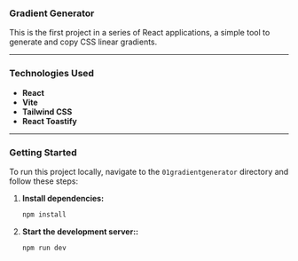 ### Gradient Generator

This is the first project in a series of React applications, a simple tool to generate and copy CSS linear gradients.

---

### Technologies Used

- **React**
- **Vite**
- **Tailwind CSS**
- **React Toastify**

---

### Getting Started

To run this project locally, navigate to the `01gradientgenerator` directory and follow these steps:

1. **Install dependencies:**
   ```bash
   npm install

2. **Start the development server::**
    ```bash
   npm run dev